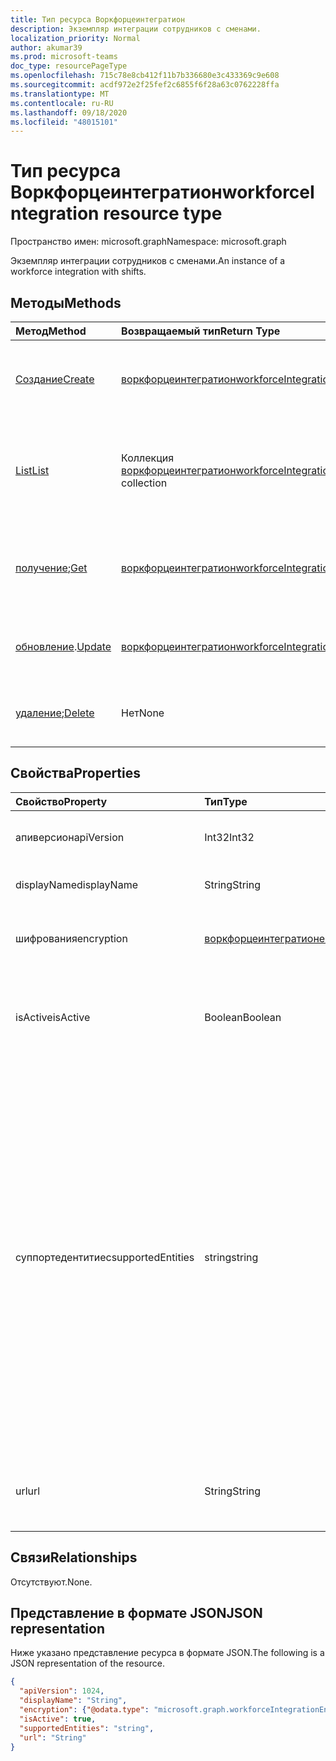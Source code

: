 ```yaml
---
title: Тип ресурса Воркфорцеинтегратион
description: Экземпляр интеграции сотрудников с сменами.
localization_priority: Normal
author: akumar39
ms.prod: microsoft-teams
doc_type: resourcePageType
ms.openlocfilehash: 715c78e8cb412f11b7b336680e3c433369c9e608
ms.sourcegitcommit: acdf972e2f25fef2c6855f6f28a63c0762228ffa
ms.translationtype: MT
ms.contentlocale: ru-RU
ms.lasthandoff: 09/18/2020
ms.locfileid: "48015101"
---
```

# <a name="workforceintegration-resource-type"></a><span data-ttu-id="f9c31-103">Тип ресурса Воркфорцеинтегратион</span><span class="sxs-lookup"><span data-stu-id="f9c31-103">workforceIntegration resource type</span></span>

<span data-ttu-id="f9c31-104">Пространство имен: microsoft.graph</span><span class="sxs-lookup"><span data-stu-id="f9c31-104">Namespace: microsoft.graph</span></span>

<span data-ttu-id="f9c31-105">Экземпляр интеграции сотрудников с сменами.</span><span class="sxs-lookup"><span data-stu-id="f9c31-105">An instance of a workforce integration with shifts.</span></span>

## <a name="methods"></a><span data-ttu-id="f9c31-106">Методы</span><span class="sxs-lookup"><span data-stu-id="f9c31-106">Methods</span></span>

| <span data-ttu-id="f9c31-107">Метод</span><span class="sxs-lookup"><span data-stu-id="f9c31-107">Method</span></span>       | <span data-ttu-id="f9c31-108">Возвращаемый тип</span><span class="sxs-lookup"><span data-stu-id="f9c31-108">Return Type</span></span> | <span data-ttu-id="f9c31-109">Описание</span><span class="sxs-lookup"><span data-stu-id="f9c31-109">Description</span></span> |
|:-------------|:------------|:------------|
| [<span data-ttu-id="f9c31-110">Создание</span><span class="sxs-lookup"><span data-stu-id="f9c31-110">Create</span></span>](../api/workforceintegration-post.md) | [<span data-ttu-id="f9c31-111">воркфорцеинтегратион</span><span class="sxs-lookup"><span data-stu-id="f9c31-111">workforceIntegration</span></span>](workforceintegration.md) | <span data-ttu-id="f9c31-112">Создание нового объекта **воркфорцеинтегратион** .</span><span class="sxs-lookup"><span data-stu-id="f9c31-112">Create a new **workforceIntegration** object.</span></span>|
| [<span data-ttu-id="f9c31-113">List</span><span class="sxs-lookup"><span data-stu-id="f9c31-113">List</span></span>](../api/workforceintegration-list.md) | <span data-ttu-id="f9c31-114">Коллекция [воркфорцеинтегратион](workforceintegration.md)</span><span class="sxs-lookup"><span data-stu-id="f9c31-114">[workforceIntegration](workforceintegration.md) collection</span></span> | <span data-ttu-id="f9c31-115">Получение списка объектов **воркфорцеинтегратион** , связанных с этим расписанием.</span><span class="sxs-lookup"><span data-stu-id="f9c31-115">Get the list of **workforceIntegration** objects associated with this schedule.</span></span>|
| <span data-ttu-id="f9c31-116">[получение](../api/workforceintegration-get.md);</span><span class="sxs-lookup"><span data-stu-id="f9c31-116">[Get](../api/workforceintegration-get.md)</span></span> | [<span data-ttu-id="f9c31-117">воркфорцеинтегратион</span><span class="sxs-lookup"><span data-stu-id="f9c31-117">workforceIntegration</span></span>](workforceintegration.md) | <span data-ttu-id="f9c31-118">Чтение свойств и связей объекта **воркфорцеинтегратион** .</span><span class="sxs-lookup"><span data-stu-id="f9c31-118">Read the properties and relationships of a **workforceIntegration** object.</span></span> |
| <span data-ttu-id="f9c31-119">[обновление](../api/workforceintegration-update.md).</span><span class="sxs-lookup"><span data-stu-id="f9c31-119">[Update](../api/workforceintegration-update.md)</span></span> | [<span data-ttu-id="f9c31-120">воркфорцеинтегратион</span><span class="sxs-lookup"><span data-stu-id="f9c31-120">workforceIntegration</span></span>](workforceintegration.md) | <span data-ttu-id="f9c31-121">Обновление объекта **воркфорцеинтегратион** .</span><span class="sxs-lookup"><span data-stu-id="f9c31-121">Update a **workforceIntegration** object.</span></span> |
| <span data-ttu-id="f9c31-122">[удаление](../api/workforceintegration-delete.md);</span><span class="sxs-lookup"><span data-stu-id="f9c31-122">[Delete](../api/workforceintegration-delete.md)</span></span> | <span data-ttu-id="f9c31-123">Нет</span><span class="sxs-lookup"><span data-stu-id="f9c31-123">None</span></span> | <span data-ttu-id="f9c31-124">Удаление объекта **воркфорцеинтегратион** .</span><span class="sxs-lookup"><span data-stu-id="f9c31-124">Delete a **workforceIntegration** object.</span></span> |

## <a name="properties"></a><span data-ttu-id="f9c31-125">Свойства</span><span class="sxs-lookup"><span data-stu-id="f9c31-125">Properties</span></span>

| <span data-ttu-id="f9c31-126">Свойство</span><span class="sxs-lookup"><span data-stu-id="f9c31-126">Property</span></span>     | <span data-ttu-id="f9c31-127">Тип</span><span class="sxs-lookup"><span data-stu-id="f9c31-127">Type</span></span>        | <span data-ttu-id="f9c31-128">Описание</span><span class="sxs-lookup"><span data-stu-id="f9c31-128">Description</span></span> |
|:-------------|:------------|:------------|
|<span data-ttu-id="f9c31-129">апиверсион</span><span class="sxs-lookup"><span data-stu-id="f9c31-129">apiVersion</span></span>|<span data-ttu-id="f9c31-130">Int32</span><span class="sxs-lookup"><span data-stu-id="f9c31-130">Int32</span></span>|<span data-ttu-id="f9c31-131">Версия API для URL-адреса обратного вызова.</span><span class="sxs-lookup"><span data-stu-id="f9c31-131">API version for the call back URL.</span></span> <span data-ttu-id="f9c31-132">Начните с 1.</span><span class="sxs-lookup"><span data-stu-id="f9c31-132">Start with 1.</span></span>|
|<span data-ttu-id="f9c31-133">displayName</span><span class="sxs-lookup"><span data-stu-id="f9c31-133">displayName</span></span>|<span data-ttu-id="f9c31-134">String</span><span class="sxs-lookup"><span data-stu-id="f9c31-134">String</span></span>|<span data-ttu-id="f9c31-135">Имя интеграции трудовых ресурсов.</span><span class="sxs-lookup"><span data-stu-id="f9c31-135">Name of the workforce integration.</span></span>|
|<span data-ttu-id="f9c31-136">шифрования</span><span class="sxs-lookup"><span data-stu-id="f9c31-136">encryption</span></span>|[<span data-ttu-id="f9c31-137">воркфорцеинтегратионенкриптион</span><span class="sxs-lookup"><span data-stu-id="f9c31-137">workforceIntegrationEncryption</span></span>](workforceintegrationencryption.md)|<span data-ttu-id="f9c31-138">Ресурс для шифрования взаимодействия сотрудников.</span><span class="sxs-lookup"><span data-stu-id="f9c31-138">The workforce integration encryption resource.</span></span>|
|<span data-ttu-id="f9c31-139">isActive</span><span class="sxs-lookup"><span data-stu-id="f9c31-139">isActive</span></span>|<span data-ttu-id="f9c31-140">Boolean</span><span class="sxs-lookup"><span data-stu-id="f9c31-140">Boolean</span></span>|<span data-ttu-id="f9c31-141">Указывает, активна ли эта интеграция сотрудников в настоящее время и доступна ли она.</span><span class="sxs-lookup"><span data-stu-id="f9c31-141">Indicates whether this workforce integration is currently active and available.</span></span>|
|<span data-ttu-id="f9c31-142">суппортедентитиес</span><span class="sxs-lookup"><span data-stu-id="f9c31-142">supportedEntities</span></span>|<span data-ttu-id="f9c31-143">string</span><span class="sxs-lookup"><span data-stu-id="f9c31-143">string</span></span>| <span data-ttu-id="f9c31-144">Сущности сдвигов, поддерживаемые для синхронных уведомлений об изменении.</span><span class="sxs-lookup"><span data-stu-id="f9c31-144">The Shifts entities supported for synchronous change notifications.</span></span> <span data-ttu-id="f9c31-145">Смены потребуют обратного вызова на URL-адрес, указанный в изменениях клиентов для этих сущностей, добавленных здесь.</span><span class="sxs-lookup"><span data-stu-id="f9c31-145">Shifts will make a call back to the url provided on client changes on those entities added here.</span></span> <span data-ttu-id="f9c31-146">По умолчанию для уведомлений об изменениях не поддерживаются никакие сущности.</span><span class="sxs-lookup"><span data-stu-id="f9c31-146">By default, no entities are supported for change notifications.</span></span> <span data-ttu-id="f9c31-147">Возможные значения: `none` , `shift` ,, `swapRequest` , `openshift` `openShiftRequest` , `userShiftPreferences`</span><span class="sxs-lookup"><span data-stu-id="f9c31-147">Possible values are: `none`, `shift`, `swapRequest`, `openshift`, `openShiftRequest`, `userShiftPreferences`</span></span>|
|<span data-ttu-id="f9c31-148">url</span><span class="sxs-lookup"><span data-stu-id="f9c31-148">url</span></span>|<span data-ttu-id="f9c31-149">String</span><span class="sxs-lookup"><span data-stu-id="f9c31-149">String</span></span>| <span data-ttu-id="f9c31-150">URL-адрес интеграции сотрудников для обратных вызовов из службы смены.</span><span class="sxs-lookup"><span data-stu-id="f9c31-150">Workforce Integration URL for callbacks from the Shifts service.</span></span>|

## <a name="relationships"></a><span data-ttu-id="f9c31-151">Связи</span><span class="sxs-lookup"><span data-stu-id="f9c31-151">Relationships</span></span>

<span data-ttu-id="f9c31-152">Отсутствуют.</span><span class="sxs-lookup"><span data-stu-id="f9c31-152">None.</span></span>

## <a name="json-representation"></a><span data-ttu-id="f9c31-153">Представление в формате JSON</span><span class="sxs-lookup"><span data-stu-id="f9c31-153">JSON representation</span></span>

<span data-ttu-id="f9c31-154">Ниже указано представление ресурса в формате JSON.</span><span class="sxs-lookup"><span data-stu-id="f9c31-154">The following is a JSON representation of the resource.</span></span>

<!-- {
  "blockType": "resource",
  "optionalProperties": [

  ],
  "@odata.type": "microsoft.graph.workforceIntegration",
  "baseType": ""
}-->

```json
{
  "apiVersion": 1024,
  "displayName": "String",
  "encryption": {"@odata.type": "microsoft.graph.workforceIntegrationEncryption"},
  "isActive": true,
  "supportedEntities": "string",
  "url": "String"
}
```

<!-- uuid: 16cd6b66-4b1a-43a1-adaf-3a886856ed98
2019-02-04 14:57:30 UTC -->
<!-- {
  "type": "#page.annotation",
  "description": "workforceIntegration resource",
  "keywords": "",
  "section": "documentation",
  "tocPath": ""
}-->

